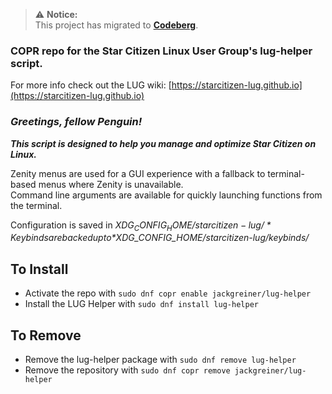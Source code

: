 > ⚠️ **Notice:**  
> This project has migrated to **[Codeberg](https://codeberg.org/Synchro/copr-lug-helper)**. 

### COPR repo for the Star Citizen Linux User Group's lug-helper script.
For more info check out the LUG wiki:  [https://starcitizen-lug.github.io](https://starcitizen-lug.github.io)

### *Greetings, fellow Penguin!*
_**This script is designed to help you manage and optimize Star Citizen on Linux.**_

Zenity menus are used for a GUI experience with a fallback to terminal-based menus where Zenity is unavailable.  
Command line arguments are available for quickly launching functions from the terminal.

Configuration is saved in *$XDG_CONFIG_HOME/starcitizen-lug/*  
Keybinds are backed up to *$XDG_CONFIG_HOME/starcitizen-lug/keybinds/*

## To Install
* Activate the repo with `sudo dnf copr enable jackgreiner/lug-helper`
* Install the LUG Helper with `sudo dnf install lug-helper`

## To Remove
* Remove the lug-helper package with `sudo dnf remove lug-helper`
* Remove the repository with `sudo dnf copr remove jackgreiner/lug-helper`
